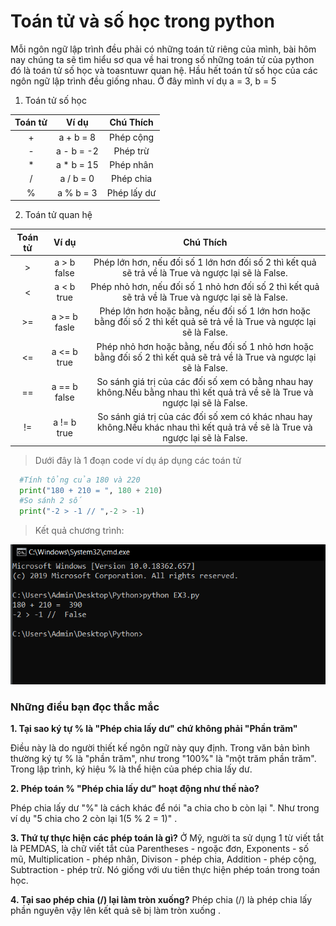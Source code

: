 # Toán tử và số học trong python #

Mỗi ngôn ngữ lập trình đều phải có những toán tử riêng của mình, bài hôm nay chúng ta sẽ tìm hiểu sơ qua về hai trong số những toán tử của python đó là toán tử số học và toasntuwr quan hệ.
Hầu hết toán tử số học của các ngôn ngữ lập trình đều giống nhau. Ở đây mình ví dụ a = 3, b = 5

1. Toán tử số học

|Toán tử    |Ví dụ      |Chú Thích   |
|:---------:|:---------:|:----------:|
|+          |a + b = 8  |Phép cộng   |
|-          |a - b = -2 |Phép trừ    |
|*          |a * b = 15 |Phép nhân   |
|/          |a / b = 0  |Phép chia   |
|%          |a % b = 3  |Phép lấy dư |

2. Toán tử quan hệ

|Toán tử    |Ví dụ      |Chú Thích   |
|:---------:|:---------:|:----------:|
|>          |a > b  false|Phép lớn hơn, nếu đối số 1 lớn hơn đối số 2 thì kết quả sẽ trả về là True và ngược lại sẽ là False.|
|<          |a < b  true|Phép nhỏ hơn, nếu đối số 1 nhỏ hơn đối số 2 thì kết quả sẽ trả về là True và ngược lại sẽ là False.|
|>=         |a >= b  fasle|Phép lớn hơn hoặc bằng, nếu đối số 1 lớn hơn hoặc bằng đối số 2 thì kết quả sẽ trả về là True và ngược lại sẽ là False.|
|<=         |a <= b  true|Phép nhỏ hơn hoặc bằng, nếu đối số 1 nhỏ hơn hoặc bằng đối số 2 thì kết quả sẽ trả về là True và ngược lại sẽ là False.|
|==         |a == b  false|So sánh giá trị của các đối số xem có bằng nhau hay không.Nếu bằng nhau thì kết quả trả về sẽ là True và ngược lại sẽ là False.|
|!=         |a != b  true|So sánh giá trị của các đối số xem có khác nhau hay không.Nếu khác nhau thì kết quả trả về sẽ là True và ngược lại sẽ là False.|

>Dưới đây là 1 đoạn code ví dụ áp dụng các toán tử

```python
  #Tính tổng của 180 và 220
  print("180 + 210 = ", 180 + 210)
  #So sánh 2 số
  print("-2 > -1 // ",-2 > -1)
```
>Kết quả chương trình:

![picture alt](./image/1.PNG)

 ### Những điều bạn đọc thắc mắc ###

**1. Tại sao ký tự % là "Phép chia lấy dư" chứ không phải "Phần trăm"**

Điều này là do người thiết kế ngôn ngữ này quy định. Trong văn bản bình thường ký tự % là "phần trăm", như trong "100%" là "một trăm phần trăm". Trong lập trình, ký hiệu % là thể hiện của phép chia lấy dư.

**2. Phép toán % "Phép chia lấy dư" hoạt động như thế nào?**

Phép chia lấy dư "%" là cách khác để nói "a  chia cho b còn lại ". Như trong ví dụ "5 chia cho 2 còn lại 1(5 % 2 = 1)" .

**3. Thứ tự thực hiện các phép toán là gì?**
Ở Mỹ, người ta sử dụng 1 từ viết tắt là PEMDAS, là chữ viết tắt của Parentheses - ngoặc đơn, Exponents - số mũ, Multiplication - phép nhân, Divison - phép chia, Addition - phép cộng, Subtraction - phép trừ. Nó giống với ưu tiên thực hiện phép toán trong toán học.

**4. Tại sao phép chia (/) lại làm tròn xuống?**
Phép chia (/) là phép chia lấy phần nguyên vậy lên kết quả sẽ bị làm tròn xuống .
